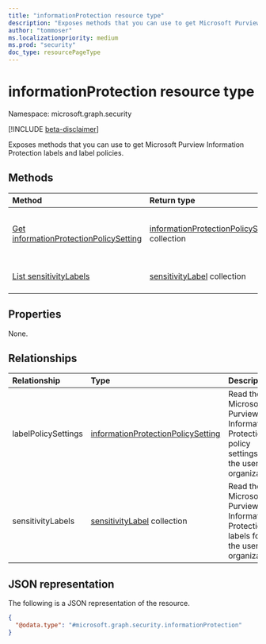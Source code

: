 ```yaml
---
title: "informationProtection resource type"
description: "Exposes methods that you can use to get Microsoft Purview Information Protection labels and label policies."
author: "tommoser"
ms.localizationpriority: medium
ms.prod: "security"
doc_type: resourcePageType
---
```


# informationProtection resource type

Namespace: microsoft.graph.security

[!INCLUDE [beta-disclaimer](../../includes/beta-disclaimer.md)]

Exposes methods that you can use to get Microsoft Purview Information Protection labels and label policies.

## Methods
| Method                                                                                              | Return type                                                                                                  | Description                                                                                                    |
| :-------------------------------------------------------------------------------------------------- | :----------------------------------------------------------------------------------------------------------- | :------------------------------------------------------------------------------------------------------------- |
| [Get informationProtectionPolicySetting](../api/security-informationprotectionpolicysetting-get.md) | [informationProtectionPolicySetting](../resources/security-informationprotectionpolicysetting.md) collection | Get the **informationProtectionPolicySetting** resources from the **labelPolicySettings** navigation property. |
| [List sensitivityLabels](../api/security-informationprotection-list-sensitivitylabels.md)                                 | [sensitivityLabel](../resources/security-sensitivitylabel.md) collection            | Get the **sensitivityLabel** resources from the **sensitivityLabels** navigation property.                             |

## Properties
None.

## Relationships
| Relationship        | Type                                                                                              | Description                                                                                |
| :------------------ | :------------------------------------------------------------------------------------------------ | :----------------------------------------------------------------------------------------- |
| labelPolicySettings | [informationProtectionPolicySetting](../resources/security-informationprotectionpolicysetting.md) | Read the Microsoft Purview Information Protection policy settings for the user or organization. |
| sensitivityLabels   | [sensitivityLabel](../resources/security-sensitivitylabel.md) collection |Read the Microsoft Purview Information Protection labels for the user or organization.          |

## JSON representation
The following is a JSON representation of the resource.
<!-- {
  "blockType": "resource",
  "keyProperty": "id",
  "@odata.type": "microsoft.graph.security.informationProtection",
  "openType": false
}
-->
``` json
{
  "@odata.type": "#microsoft.graph.security.informationProtection"
}
```

